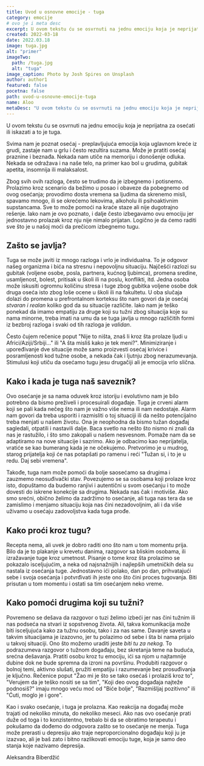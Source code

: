 ```yaml
---
title: Uvod u osnovne emocije - tuga
category: emocije
# ovo je i meta desc
excerpt: U ovom tekstu ću se osvrnuti na jednu emociju koja je neprijatna za osećati ili iskazati a to je tuga.
created: 2022-03-18
date: 2022.03.18
image: tuga.jpg
alt: "primer"
imageTwo:
  path: /tuga.jpg
  alt: "tuga"
image_caption: Photo by Josh Spires on Unsplash
author: author1
featured: false
pocetna: false
path: uvod-u-osnovne-emocije-tuga
name: Aloo
metaDesc: "U ovom tekstu ću se osvrnuti na jednu emociju koja je neprijatna za osećati ili iskazati a to je tuga."
---
```



U ovom tekstu ću se osvrnuti na jednu emociju koja je neprijatna za osećati ili iskazati a to je tuga.

Svima nam je poznat osećaj - preplavljujuća emocija koja uglavnom kreće iz grudi, zastaje nam u grlu i često rezultira suzama. Može je pratiti osećaj praznine i beznađa. Nekada nam utiče na memoriju i donošenje odluka. Nekada se odražava i na naše telo, na primer kao bol u grudima, gubitak apetita, insomnija ili malaksalost.

Zbog svih ovih razloga, često se trudimo da je izbegnemo i potisnemo. Prolazimo kroz scenario da bežimo u posao i obaveze da pobegnemo od ovog osećanja; provodimo dosta vremena sa ljudima da skrenemo misli, spavamo mnogo, ili se okrećemo lekovima, alkoholu ili psihoaktivnim supstancama. Sve to može pomoći na kraće staze ali nije dugotrajno rešenje. Iako nam je ovo poznato, i dalje često izbegavamo ovu emociju jer jednostavno prolazak kroz nju nije nimalo prijatan. Logično je da ćemo raditi sve što je u našoj moći da prečicom izbegnemo tugu.

## Zašto se javlja?
 Tuga se može javiti iz mnogo razloga i vrlo je individualna. To je odgovor našeg organizma i bića na stresnu i nepovoljnu situaciju. Najčešći razlozi su gubitak (voljene osobe, posla, partnera, kućnog ljubimca), promena sredine, usamljenost, bolest, pritisak u školi ili na poslu, konflikti, itd. Jedna osoba može iskusiti ogromnu količinu stresa i tuge zbog gubitka voljene osobe dok druga oseća isto zbog loše ocene u školi ili na fakultetu. U oba slučaja dolazi do promena u prefrontalnom korteksu što nam govori da je osećaj *stvaran i realan* koliko god da su situacije različite. Iako nam je teško ponekad da imamo empatiju za druge koji su tužni zbog situacija koje su nama minorne, treba imati na umu da se tuga javlja u mnogo različitih formi iz bezbroj razloga i svaki od tih razloga je *validan*.

Često čujem rečenice poput "Nije to ništa, znaš li kroz šta prolaze ljudi u Africi/Aziji/Srbiji..." ili "A šta misliš kako je tek meni?". Minimiziranje i upoređivanje dve situacije može samo proizvesti osećaj krivice i posramljenosti kod tužne osobe, a nekada čak i ljutnju zbog nerazumevanja. Stimulusi koji utiču da osećamo tugu jesu drugačiji ali je emocija vrlo slična.

## Kako i kada je tuga naš saveznik? 
Ovo osećanje je sa nama oduvek kroz istoriju i evolutivno nam je bilo potrebno da bismo preživeli i procesuirali događaje. Tuga je crveni alarm koji se pali kada nečeg što nam je važno više nema ili nam nedostaje. Alarm nam govori da treba usporiti i razmisliti o toj situaciji ili da nešto potencijalno treba menjati u našem životu. Ona je neophodna da bismo tužan događaj sagledali, otpatili i nastavili dalje. Baca svetlo na nešto što nismo ni znali da nas je rastužilo, i što smo zakopali u našem nesvesnom. Pomaže nam da se adaptiramo na nove situacije i sazrimo. Ako je odbacimo kao neprijatelja, vratiće se kao bumerang kada je ne očekujemo. Pretvorimo je u mudrog, starog prijatelja koji će nas potapšati po ramenu i reći "Tužan si, i to je u redu. Daj sebi vremena". 

Takođe, tuga nam može pomoći da bolje saosećamo sa drugima i zauzmemo neosuđivački stav. Povezujemo se sa osobama koji prolaze kroz isto, dopuštamo da budemo ranjivi i autentični u svom osećanju i to može dovesti do iskrene konekcije sa drugima. Nekada nas čak i motiviše. Ako smo srećni, obično želimo da zadržimo to osećanje, ali tuga nas tera da se zamislimo i menjamo situaciju koja nas čini nezadovoljnim, ali i da više uživamo u osećaju zadovoljstva kada tuga prođe.

## Kako proći kroz tugu?
 Recepta nema, ali uvek je dobro raditi ono što nam u tom momentu prija. Bilo da je to plakanje u krevetu danima, razgovor sa bliskim osobama, ili izražavanje tuge kroz umetnost. Pisanje o tome kroz šta prolazimo se pokazalo isceljujućim, a neka od najsnažnijih i najlepših umetničkih dela su nastala iz osećanja tuge. Jednostavno ići polako, dan po dan, prihvatajući sebe i svoja osećanja i potvrđivati ih jeste ono što čini proces tugovanja. Biti prisutan u tom momentu i ostati sa tim osećanjem neko vreme.

## Kako pomoći drugima koji su tužni?
 Povremeno se dešava da razgovor o tuzi želimo izbeći jer nas čini tužnim ili nas podseća na stvari iz sopstvenog života. Ali, takva komunikacija može biti isceljujuća kako za tužnu osobu, tako i za nas same. Davanje saveta u takvim situacijama je izazovno, jer tu polazimo od sebe i šta bi nama prijalo u takvoj situaciji. Ono što možemo uraditi jeste *biti tu za nekog.* To podrazumeva razgovor o tužnom događaju, bez skretanja teme na buduća, srećna dešavanja. Pratiti osobu kroz tu emociju, ići sa njom u najtamnije dubine dok ne bude spremna da izroni na površinu. Produbiti razgovor o bolnoj temi, aktivno slušati, pružiti empatiju i razumevanje bez prosuđivanja je ključno. Rečenice poput "Žao mi je što se tako osećaš i prolaziš kroz to", "Verujem da je teško nositi se sa tim", "Koji deo ovog događaja najteže podnosiš?" imaju mnogo veću moć od "Biće bolje", "Razmišljaj pozitivno" ili "Ćuti, moglo je i gore".

Kao i svako osećanje, i tuga je prolazna. Kao reakcija na događaj može trajati od nekoliko minuta, do nekoliko meseci. Ako nas ovo osećanje prati duže od toga i to konzistentno, trebalo bi da se obratimo terapeutu i pokušamo da dođemo do odgovora zašto se to osećanje ne menja. Tuga može prerasti u depresiju ako traje neproporcionalno događaju koji ju je izazvao, ali je baš zato i bitno razlikovati emociju tuge, koja je samo deo stanja koje nazivamo depresija.

Aleksandra Biberdžić